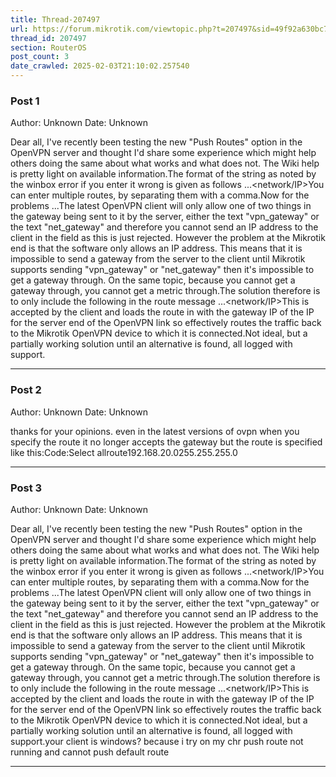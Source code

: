 ```yaml
---
title: Thread-207497
url: https://forum.mikrotik.com/viewtopic.php?t=207497&sid=49f92a630bc7970d8ca50523be880e8f
thread_id: 207497
section: RouterOS
post_count: 3
date_crawled: 2025-02-03T21:10:02.257540
---
```


### Post 1
Author: Unknown
Date: Unknown

Dear all, I've recently been testing the new "Push Routes" option in the OpenVPN server and thought I'd share some experience which might help others doing the same about what works and what does not.  The Wiki help is pretty light on available information.The format of the string as noted by the winbox error if you enter it wrong is given as follows ...<network/IP><space><netmask><space><gateway><space><metric>You can enter multiple routes, by separating them with a comma.Now for the problems ...The latest OpenVPN client will only allow one of two things in the gateway being sent to it by the server, either the text "vpn_gateway" or the text "net_gateway" and therefore you cannot send an IP address to the client in the <gateway> field as this is just rejected.  However the problem at the Mikrotik end is that the software only allows an IP address.  This means that it is impossible to send a gateway from the server to the client until Mikrotik supports sending "vpn_gateway" or "net_gateway" then it's impossible to get a gateway through.  On the same topic, because you cannot get a gateway through, you cannot get a metric through.The solution therefore is to only include the following in the route message ...<network/IP><space><netmask>This is accepted by the client and loads the route in with the gateway IP of the IP for the server end of the OpenVPN link so effectively routes the traffic back to the Mikrotik OpenVPN device to which it is connected.Not ideal, but a partially working solution until an alternative is found, all logged with support.

---
### Post 2
Author: Unknown
Date: Unknown

thanks for your opinions.  even in the latest versions of ovpn when you specify the route it no longer accepts the gateway but the route is specified like this:Code:Select allroute192.168.20.0255.255.255.0

---
### Post 3
Author: Unknown
Date: Unknown

Dear all, I've recently been testing the new "Push Routes" option in the OpenVPN server and thought I'd share some experience which might help others doing the same about what works and what does not.  The Wiki help is pretty light on available information.The format of the string as noted by the winbox error if you enter it wrong is given as follows ...<network/IP><space><netmask><space><gateway><space><metric>You can enter multiple routes, by separating them with a comma.Now for the problems ...The latest OpenVPN client will only allow one of two things in the gateway being sent to it by the server, either the text "vpn_gateway" or the text "net_gateway" and therefore you cannot send an IP address to the client in the <gateway> field as this is just rejected.  However the problem at the Mikrotik end is that the software only allows an IP address.  This means that it is impossible to send a gateway from the server to the client until Mikrotik supports sending "vpn_gateway" or "net_gateway" then it's impossible to get a gateway through.  On the same topic, because you cannot get a gateway through, you cannot get a metric through.The solution therefore is to only include the following in the route message ...<network/IP><space><netmask>This is accepted by the client and loads the route in with the gateway IP of the IP for the server end of the OpenVPN link so effectively routes the traffic back to the Mikrotik OpenVPN device to which it is connected.Not ideal, but a partially working solution until an alternative is found, all logged with support.your client is windows? because i try on my chr push route not running and cannot push default route

---
